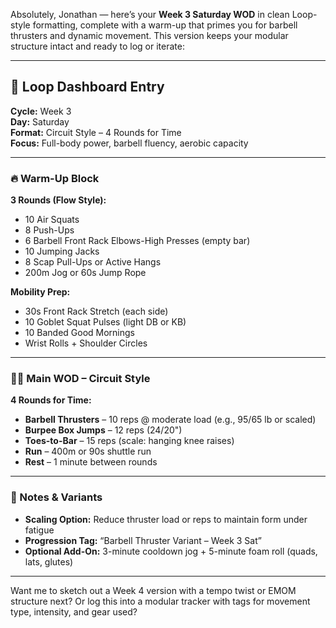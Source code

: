 Absolutely, Jonathan — here’s your **Week 3 Saturday WOD** in clean Loop-style formatting, complete with a warm-up that primes you for barbell thrusters and dynamic movement. This version keeps your modular structure intact and ready to log or iterate:

---

## 🧠 Loop Dashboard Entry  
**Cycle:** Week 3  
**Day:** Saturday  
**Format:** Circuit Style – 4 Rounds for Time  
**Focus:** Full-body power, barbell fluency, aerobic capacity

---

### 🔥 Warm-Up Block  
**3 Rounds (Flow Style):**  
- 10 Air Squats  
- 8 Push-Ups  
- 6 Barbell Front Rack Elbows-High Presses (empty bar)  
- 10 Jumping Jacks  
- 8 Scap Pull-Ups or Active Hangs  
- 200m Jog or 60s Jump Rope

**Mobility Prep:**  
- 30s Front Rack Stretch (each side)  
- 10 Goblet Squat Pulses (light DB or KB)  
- 10 Banded Good Mornings  
- Wrist Rolls + Shoulder Circles

---

### 🏋️‍♂️ Main WOD – Circuit Style  
**4 Rounds for Time:**  
- **Barbell Thrusters** – 10 reps @ moderate load (e.g., 95/65 lb or scaled)  
- **Burpee Box Jumps** – 12 reps (24/20")  
- **Toes-to-Bar** – 15 reps (scale: hanging knee raises)  
- **Run** – 400m or 90s shuttle run  
- **Rest** – 1 minute between rounds

---

### 🧾 Notes & Variants  
- **Scaling Option:** Reduce thruster load or reps to maintain form under fatigue  
- **Progression Tag:** “Barbell Thruster Variant – Week 3 Sat”  
- **Optional Add-On:** 3-minute cooldown jog + 5-minute foam roll (quads, lats, glutes)

---

Want me to sketch out a Week 4 version with a tempo twist or EMOM structure next? Or log this into a modular tracker with tags for movement type, intensity, and gear used?